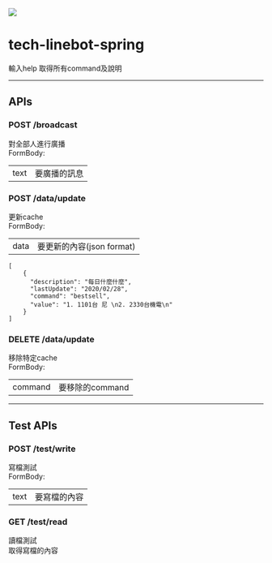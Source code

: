 ![](https://github.com/qqdog1/tech-linebot-spring/workflows/Java%20CI/badge.svg)

# tech-linebot-spring

輸入help 取得所有command及說明  

---------
## APIs  
### POST /broadcast  
對全部人進行廣播  
FormBody:  
<table>
<tr><td>text</td><td>要廣播的訊息</td></tr>
</table>  

### POST /data/update  
更新cache  
FormBody:  
<table>  
<tr><td>data</td><td>要更新的內容(json format)</td></tr>
</table>  

    [
        {
          "description": "每日什麼什麼",
          "lastUpdate": "2020/02/28",
          "command": "bestsell",
          "value": "1. 1101台 尼 \n2. 2330台機電\n"
        }
    ]

### DELETE /data/update  
移除特定cache  
FormBody:  
<table>
<tr><td>command</td><td>要移除的command</td></tr>
</table>  

--------  
## Test APIs  
### POST /test/write  
寫檔測試  
FormBody:  
<table>  
<tr><td>text</td><td>要寫檔的內容</td></tr>
</table>  

### GET /test/read  
讀檔測試  
取得寫檔的內容  
